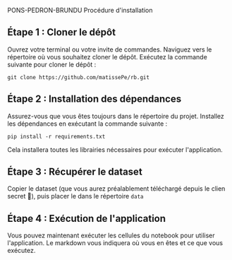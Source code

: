 PONS-PEDRON-BRUNDU
Procédure d'installation

## Étape 1 : Cloner le dépôt

Ouvrez votre terminal ou votre invite de commandes.
Naviguez vers le répertoire où vous souhaitez cloner le dépôt.
Exécutez la commande suivante pour cloner le dépôt :

`git clone https://github.com/matissePe/rb.git`

## Étape 2 : Installation des dépendances

Assurez-vous que vous êtes toujours dans le répertoire du projet.
Installez les dépendances en exécutant la commande suivante :

`pip install -r requirements.txt`

Cela installera toutes les librairies nécessaires pour exécuter l'application.

## Étape 3 : Récupérer le dataset

Copier le dataset (que vous aurez préalablement téléchargé depuis le clien secret 👀), puis placer le dans le répertoire `data`

## Étape 4 : Exécution de l'application

Vous pouvez maintenant exécuter les cellules du notebook pour utiliser l'application.
Le markdown vous indiquera où vous en êtes et ce que vous exécutez.
